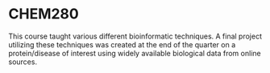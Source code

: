 # CHEM280
This course taught various different bioinformatic techniques. A final project utilizing these techniques was created at the end of the quarter on a protein/disease of interest using widely available biological data from online sources.
